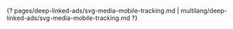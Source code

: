 {? pages/deep-linked-ads/svg-media-mobile-tracking.md | multilang/deep-linked-ads/svg-media-mobile-tracking.md ?}
